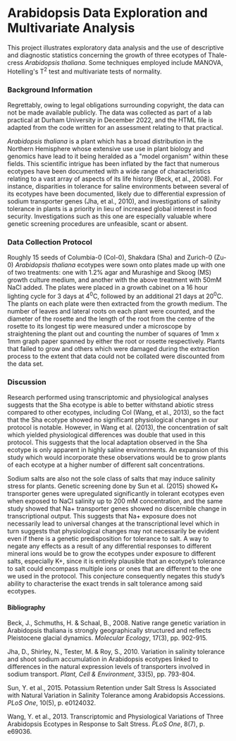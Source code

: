 # Arabidopsis Data Exploration and Multivariate Analysis

This project illustrates exploratory data analysis and the use of descriptive and diagnostic statistics concerning the growth of three ecotypes of Thale-cress *Arabidopsis thaliana*. Some techniques employed include MANOVA, Hotelling's T<sup>2</sup> test and multivariate tests of normality.

### Background Information

Regrettably, owing to legal obligations surrounding copyright, the data can not be made available publicly. The data was collected as part of a lab practical at Durham University in December 2022, and the HTML file is adapted from the code written for an assessment relating to that practical.

*Arabidopsis thaliana* is a plant which has a broad distribution in the Northern Hemisphere whose extensive use use in plant biology and genomics have lead to it being heralded as a "model organism" within these fields. This scientific intrigue has been inflated by the fact that numerous ecotypes have been documented with a wide range of characteristics relating to a vast array of aspects of its life history (Beck, et al., 2008). For instance, disparities in tolerance for saline environments between several of its ecotypes have been documented, likely due to differential expression of sodium transporter genes (Jha, et al., 2010), and investigations of salinity tolerance in plants is a priority in lieu of increased global interest in food security. Investigations such as this one are especially valuable where genetic screening procedures are unfeasible, scant or absent.

### Data Collection Protocol
Roughly 15 seeds of Columbia-0 (Col-0), Shakdara (Sha) and Zurich-0 (Zu-0) *Arabidopsis thaliana* ecotypes were sown onto plates made up with one of two treatments: one with 1.2% agar and Murashige and Skoog (MS) growth culture medium, and another with the above treatment with 50mM NaCl added. The plates were placed in a growth cabinet on a 16 hour lighting cycle for 3 days at 4<sup>0</sup>C, followed by an additional 21 days at 20<sup>0</sup>C. The plants on each plate were then extracted from the growth medium. The number of leaves and lateral roots on each plant were counted, and the diameter of the rosette and the length of the root from the centre of the rosette to its longest tip were measured under a microscope by straightening the plant out and counting the number of squares of 1mm x 1mm graph paper spanned by either the root or rosette respectively. Plants that failed to grow and others which were damaged during the extraction process to the extent that data could not be collated were discounted from the data set.

### Discussion
Research performed using transcriptomic and physiological analyses suggests that the Sha ecotype is able to better withstand abiotic stress compared to other ecotypes, including Col (Wang, et al., 2013), so the fact that the Sha ecotype showed no significant physiological changes in our protocol is notable. However, in Wang et al. (2013), the concentration of salt which yielded physiological differences was double that used in this protocol. This suggests that the local adaptation observed in the Sha ecotype is only apparent in highly saline environments. An expansion of this study which would incorporate these observations would be to grow plants of each ecotype at a higher number of different salt concentrations.

Sodium salts are also not the sole class of salts that may induce salinity stress for plants. Genetic screening done by Sun et al. (2015) showed K+ transporter genes were upregulated significantly in tolerant ecotypes even when exposed to NaCl salinity up to 200 mM concentration, and the same study showed that Na+ transporter genes showed no discernible change in transcriptional output. This suggests that Na+ exposure does not necessarily lead to universal changes at the transcriptional level which in turn suggests that physiological changes may not necessarily be evident even if there is a genetic predisposition for tolerance to salt. A way to negate any effects as a result of any differential responses to different mineral ions would be to grow the ecotypes under exposure to different salts, especially K+, since it is entirely plausible that an ecotype’s tolerance to salt could encompass multiple ions or ones that are different to the one we used in the protocol. This conjecture consequently negates this study’s ability to characterise the exact trends in salt tolerance among said ecotypes.

#### Bibliography
Beck, J., Schmuths, H. & Schaal, B., 2008. Native range genetic variation in Arabidopsis thaliana is strongly geographically structured and reflects Pleistocene glacial dynamics. *Molecular Ecology*, 17(3), pp. 902-915.

Jha, D., Shirley, N., Tester, M. & Roy, S., 2010. Variation in salinity tolerance and shoot sodium accumulation in Arabidopsis ecotypes linked to differences in the natural expression levels of transporters involved in sodium transport. *Plant, Cell & Environment*, 33(5), pp. 793-804.

Sun, Y. et al., 2015. Potassium Retention under Salt Stress Is Associated with Natural Variation in Salinity Tolerance among Arabidopsis Accessions. *PLoS One*, 10(5), p. e0124032.

Wang, Y. et al., 2013. Transcriptomic and Physiological Variations of Three Arabidopsis Ecotypes in Response to Salt Stress. *PLoS One*, 8(7), p. e69036.



